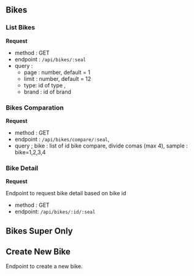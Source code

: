 ## Bikes

### List Bikes

**Request**

- method : GET
- endpoint : `/api/bikes/:seal`
- query :
  - page : number, default = 1
  - limit : number, default = 12
  - type: id of type ,
  - brand : id of brand

### Bikes Comparation

**Request**

- method : GET
- endpoint : `/api/bikes/compare/:seal`,
- query ;
  bike : list of id bike compare, divide comas (max 4), sample : bike=1,2,3,4

### Bike Detail

**Request**

Endpoint to request bike detail based on bike id

- method : GET
- endpoint: `/api/bikes/:id/:seal`

## Bikes Super Only

## Create New Bike

Endpoint to create a new bike.
